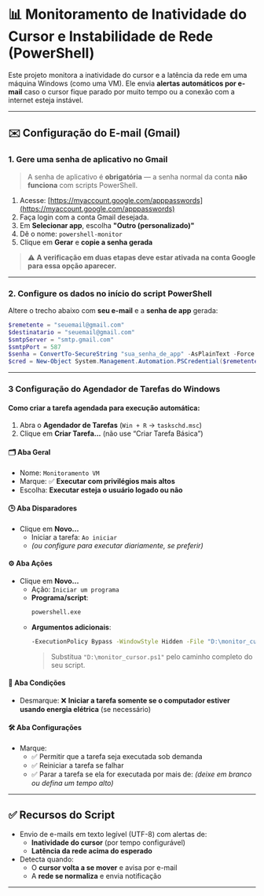 # 📊 Monitoramento de Inatividade do Cursor e Instabilidade de Rede (PowerShell)

Este projeto monitora a inatividade do cursor e a latência da rede em uma máquina Windows (como uma VM). Ele envia **alertas automáticos por e-mail** caso o cursor fique parado por muito tempo ou a conexão com a internet esteja instável.

---

## ✉️ Configuração do E-mail (Gmail)

### 1. Gere uma senha de aplicativo no Gmail

> A senha de aplicativo é **obrigatória** — a senha normal da conta **não funciona** com scripts PowerShell.

1. Acesse: [https://myaccount.google.com/apppasswords](https://myaccount.google.com/apppasswords)
2. Faça login com a conta Gmail desejada.
3. Em **Selecionar app**, escolha **"Outro (personalizado)"**
4. Dê o nome: `powershell-monitor`
5. Clique em **Gerar** e **copie a senha gerada**

> ⚠️ **A verificação em duas etapas deve estar ativada na conta Google para essa opção aparecer.**

---

### 2. Configure os dados no início do script PowerShell

Altere o trecho abaixo com **seu e-mail** e a **senha de app** gerada:

```powershell
$remetente = "seuemail@gmail.com"
$destinatario = "seuemail@gmail.com"
$smtpServer = "smtp.gmail.com"
$smtpPort = 587
$senha = ConvertTo-SecureString "sua_senha_de_app" -AsPlainText -Force
$cred = New-Object System.Management.Automation.PSCredential($remetente, $senha)
```

---

### 3 Configuração do Agendador de Tarefas do Windows

#### Como criar a tarefa agendada para execução automática:

1. Abra o **Agendador de Tarefas** (`Win + R` → `taskschd.msc`)
2. Clique em **Criar Tarefa...** (não use “Criar Tarefa Básica”)

#### 🗂 Aba Geral

- Nome: `Monitoramento VM`
- Marque: ✅ **Executar com privilégios mais altos**
- Escolha: **Executar esteja o usuário logado ou não**

#### 🕒 Aba Disparadores

- Clique em **Novo...**
  - Iniciar a tarefa: `Ao iniciar`
  - *(ou configure para executar diariamente, se preferir)*

#### ⚙️ Aba Ações

- Clique em **Novo...**
  - Ação: `Iniciar um programa`
  - **Programa/script**:
    ```bash
    powershell.exe
    ```
  - **Argumentos adicionais**:
    ```bash
    -ExecutionPolicy Bypass -WindowStyle Hidden -File "D:\monitor_cursor.ps1"
    ```
    > Substitua `"D:\monitor_cursor.ps1"` pelo caminho completo do seu script.

#### 🔌 Aba Condições

- Desmarque: ❌ **Iniciar a tarefa somente se o computador estiver usando energia elétrica** (se necessário)

#### 🛠 Aba Configurações

- Marque:
  - ✅ Permitir que a tarefa seja executada sob demanda
  - ✅ Reiniciar a tarefa se falhar
  - ✅ Parar a tarefa se ela for executada por mais de: *(deixe em branco ou defina um tempo alto)*

---
## ✅ Recursos do Script

- Envio de e-mails em texto legível (UTF-8) com alertas de:
  - **Inatividade do cursor** (por tempo configurável)
  - **Latência da rede acima do esperado**
- Detecta quando:
  - O **cursor volta a se mover** e avisa por e-mail
  - A **rede se normaliza** e envia notificação

---